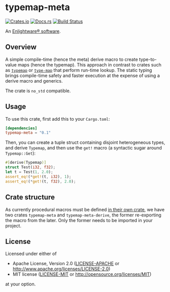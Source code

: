 # typemap-meta

[![Crates.io][crates-badge]][crates-url]
[![Docs.rs][docs-badge]][docs-url]
[![Build Status][ci-badge]][ci-url]

[crates-badge]: https://img.shields.io/crates/v/typemap-meta
[crates-url]: https://crates.io/crates/typemap-meta
[docs-badge]: https://img.shields.io/docsrs/typemap-meta
[docs-url]: https://docs.rs/typemap-meta
[ci-badge]: https://github.com/enlightware/typemap-meta/actions/workflows/ci.yml/badge.svg
[ci-url]: https://github.com/enlightware/typemap-meta/actions

An [Enlightware® software](https://enlightware.ch).

## Overview

A simple compile-time (hence the meta) derive macro to create type-to-value maps (hence the typemap).
This approach in contrast to crates such as [`typemap`](https://crates.io/crates/typemap/) or [`type-map`](https://crates.io/crates/type-map/) that perform run-time lookup.
The static typing brings compile-time safety and faster execution at the expense of using a derive macro and generics.

The crate is `no_std` compatible.

## Usage

To use this crate, first add this to your `Cargo.toml`:

```toml
[dependencies]
typemap-meta = "0.1"
```

Then, you can create a tuple struct containing disjoint heterogeneous types, and derive `Typemap`, and then use the `get!` macro (a syntactic sugar around `Typemap::Get`):

```rust
#[derive(Typemap)]
struct Test(i32, f32);
let t = Test(1, 2.0);
assert_eq!(*get!(t, i32), 1);
assert_eq!(*get!(t, f32), 2.0);
```

## Crate structure

As currently procedural macros must be defined [in their own crate](https://doc.rust-lang.org/book/ch19-06-macros.html#how-to-write-a-custom-derive-macro), we have two crates `typemap-meta` and `typemap-meta-derive`, the former re-exporting the macro from the later.
Only the former needs to be imported in your project.

## License

Licensed under either of

 * Apache License, Version 2.0
   ([LICENSE-APACHE](LICENSE-APACHE) or http://www.apache.org/licenses/LICENSE-2.0)
 * MIT license
   ([LICENSE-MIT](LICENSE-MIT) or http://opensource.org/licenses/MIT)

at your option.